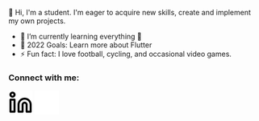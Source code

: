 👋 Hi, I'm a student. I'm eager to acquire new skills, create and implement my own projects.

- 🌱 I’m currently learning everything 🤣
- 🥅 2022 Goals: Learn more about Flutter
- ⚡ Fun fact: I love football, cycling, and occasional video games.

### Connect with me:
[![website](./img/linkedin-light.svg)](https://www.linkedin.com/in/sebastian-s%C5%82owik-b63518243#gh-light-mode-only)
[![website](./img/linkedin-dark.svg)](https://www.linkedin.com/in/sebastian-s%C5%82owik-b63518243#gh-dark-mode-only)
&nbsp;&nbsp;
